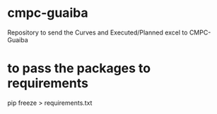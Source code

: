 # cmpc-guaiba
Repository to send the Curves and Executed/Planned excel to CMPC-Guaiba

# to pass the packages to requirements 

pip freeze > requirements.txt